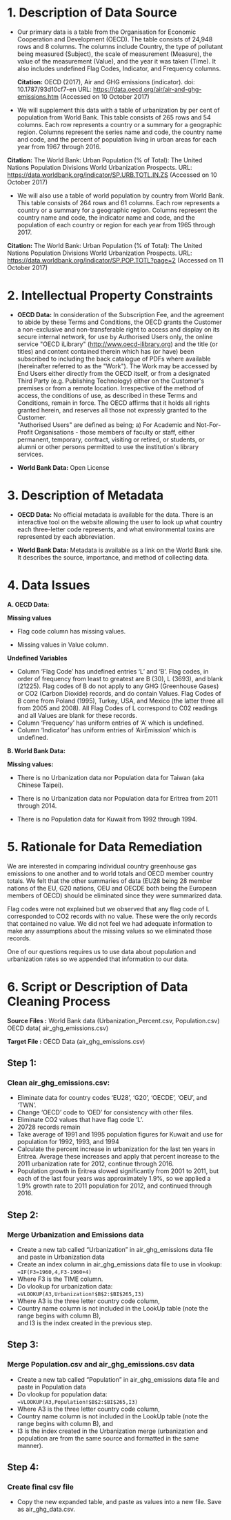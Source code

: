 # 1. Description of Data Source
 * Our primary data is a table from the Organisation for Economic Cooperation and Development (OECD). The table consists of 24,948 rows and 8 columns. The columns include Country, the type of pollutant being measured (Subject), the scale of measurement (Measure), the value of the measurement (Value), and the year it was taken (Time). It also includes undefined Flag Codes, Indicator, and Frequency columns.
 
   **Citation:**
OECD (2017), Air and GHG emissions (indicator). doi: 10.1787/93d10cf7-en URL: https://data.oecd.org/air/air-and-ghg-emissions.htm (Accessed on 10 October 2017)

 * 	We will supplement this data with a table of urbanization by per cent of population from World Bank. This table consists of  265 rows and 54 columns. Each row represents a country or a summary for a geographic region. Columns represent the series name and code, the country name and code, and the percent of population living in urban areas for each year from 1967 through 2016.

   **Citation:**
The World Bank: Urban Population (% of Total): The United Nations Population Divisions World Urbanization Prospects. URL: https://data.worldbank.org/indicator/SP.URB.TOTL.IN.ZS (Accessed on 10 October 2017)

 * 	We will also use a table of world population by country from World Bank. This table consists of 264 rows and 61 columns. Each row represents a country or a summary for a geographic region. Columns represent the country name and code, the indicator name and code, and the population of each country or region for each year from 1965 through 2017.

   **Citation:**
The World Bank: Urban Population (% of Total): The United Nations Population Divisions World Urbanization Prospects. URL: https://data.worldbank.org/indicator/SP.POP.TOTL?page=2 (Accessed on 11 October 2017)

# 2. Intellectual Property Constraints
 * **OECD Data:**
In consideration of the Subscription Fee, and the agreement to abide by these Terms and Conditions, the OECD grants the Customer a non-exclusive and non-transferable right to access and display on its secure internal network, for use by Authorised Users only, the online service "OECD iLibrary" (http://www.oecd-ilibrary.org) and the title (or titles) and content contained therein which has (or have) been subscribed to including the back catalogue of PDFs where available (hereinafter referred to as the "Work"). The Work may be accessed by End Users either directly from the OECD itself, or from a designated Third Party (e.g. Publishing Technology) either on the Customer's premises or from a remote location. Irrespective of the method of access, the conditions of use, as described in these Terms and Conditions, remain in force. The OECD affirms that it holds all rights granted herein, and reserves all those not expressly granted to the Customer.  
"Authorised Users" are defined as being; 
a) For Academic and Not-For-Profit Organisations - those members of faculty or staff, either permanent, temporary, contract, visiting or retired, or students, or alumni or other persons permitted to use the institution's library services.  

* **World Bank Data:** 
Open License

# 3. Description of Metadata	
* **OECD Data:**
No official metadata is available for the data. There is an interactive tool on the website allowing the user to look up what country each three-letter code represents, and what environmental toxins are represented by each abbreviation. 

*  **World Bank Data:**
Metadata is available as a link on the World Bank site. It describes the source, importance, and method of collecting data. 

# 4. Data Issues

**A. OECD Data:**

**Missing values** 

 * Flag code column has missing values.

 * Missing values in Value column.

**Undefined Variables**

 * Column ‘Flag Code’ has undefined entries ‘L’ and ‘B’.  Flag codes, in order of frequency from least to greatest are B (30), L (3693), and blank (21225). Flag codes of B do not apply to any GHG (Greenhouse Gases) or CO2 (Carbon Dioxide) records, and do contain Values. Flag Codes of B come from Poland (1995), Turkey, USA, and Mexico (the latter three all from 2005 and 2008). All Flag Codes of L correspond to C02 readings and all Values are blank for these records. 
 * Column ‘Frequency’ has uniform entries of ‘A’ which is undefined.
 * Column ‘Indicator’ has uniform entries of ‘AirEmission’ which is undefined.
 
**B. World Bank Data:**
 
 **Missing values:** 
 
 * There is no Urbanization data nor Population data for Taiwan (aka Chinese Taipei).
 
 * There is no Urbanization data nor Population data for Eritrea from 2011 through 2014.
 
 * There is no Population data for Kuwait from 1992 through 1994.

# 5. Rationale for Data Remediation
We are interested in comparing individual country greenhouse gas emissions to one another and to world totals and OECD member country totals. We felt that the other summaries of data (EU28 being 28 member nations of the EU, G20 nations, OEU and OECDE both being the European members of OECD) should be eliminated since they were summarized data.

Flag codes were not explained but we observed that any flag code of L corresponded to CO2 records with no value. These were the only records that contained no value. We did not feel we had adequate information to make any assumptions about the missing values so we eliminated those records.

One of our questions requires us to use data about population and urbanization rates so we appended that information to our data. 
 
# 6. Script or Description of Data Cleaning Process

**Source Files :** World Bank data (Urbanization_Percent.csv, Population.csv) 
OECD data( air_ghg_emissions.csv)

**Target File :**  OECD Data (air_ghg_emissions.csv)

## **Step 1:**   
### Clean  air_ghg_emissions.csv:
* Eliminate data for country codes ‘EU28’, ‘G20’, ‘OECDE’, ‘OEU’, and ‘TWN’.  
* Change ‘OECD’ code to ‘OED’ for consistency with other files.  
* Eliminate CO2 values that have flag code ‘L’.  
* 20728 records remain  
* Take average of 1991 and 1995 population figures for Kuwait and use for population for 1992, 1993, and 1994  
* Calculate the percent increase in urbanization for the last ten years in Eritrea. Average these increases and apply that percent increase to the 2011 urbanization rate for 2012, continue through 2016.  
* Population growth in Eritrea slowed significantly from 2001 to 2011, but each of the last four years was approximately 1.9%, so we applied a 1.9% growth rate to 2011 population for 2012, and continued through 2016.  

## **Step 2:**   
### Merge Urbanization and Emissions data  
* Create a new tab called “Urbanization” in air_ghg_emissions data file and paste
 in Urbanization data   
* Create an index column in air_ghg_emissions data file to use in vlookup:  
 `=IF(F3=1960,4,F3-1960+4)`  
* Where F3 is the TIME column.  
* Do vlookup for urbanization data:  
 `=VLOOKUP(A3,Urbanization!$B$2:$BI$265,I3)`  
* Where A3 is the three letter country code column,   
* Country name column is not included in the LookUp table (note the range begins with column B),   
and I3 is the index created in the previous step.  

## **Step 3:**   
### Merge Population.csv and air_ghg_emissions.csv data  
* Create a new tab called “Population” in air_ghg_emissions data file and paste in Population data   
* Do vlookup for population data:  
`=VLOOKUP(A3,Population!$B$2:$BI$265,I3)`  
* Where A3 is the three letter country code column,   
* Country name column is not included in the LookUp table (note the range begins with column B), and  
* I3 is the index created in the Urbanization merge (urbanization and population are from the same source and formatted in the same manner).  

## **Step 4:**   
### Create final csv file  
* Copy the new expanded table, and paste as values into a new file. Save as air_ghg_data.csv.
